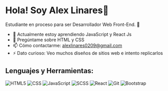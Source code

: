 # Hola! Soy Alex Linares👋

Estudiante en proceso para ser Desarrollador Web Front-End. 🔭

- 🌱 Actualmente estoy aprendiendo JavaScript y React Js
- 💬 Pregúntame sobre HTML y CSS
- 📫 Cómo contactarme: alexlinares0209@gmail.com
- ⚡ Dato curioso: Veo muchos diseños de sitios web e intento replicarlos

<h2 align="left">Lenguajes y Herramientas:</h2>

  ![HTML5](https://img.shields.io/badge/-HTML5-333333?style=flat&logo=HTML5)
  ![CSS](https://img.shields.io/badge/-CSS-333333?style=flat&logo=CSS3&logoColor=1572B6)
  ![JavaScript](https://img.shields.io/badge/-JavaScript-333333?style=flat&logo=javascript)
  ![SCSS](https://img.shields.io/badge/-SCSS-333333?style=flat&logo=SASS&logoColor=CE6B9E)
  ![React](https://img.shields.io/badge/-React-333333?style=flat&logo=react)
  ![Git](https://img.shields.io/badge/-Git-333333?style=flat&logo=git)
  ![Bootstrap](https://img.shields.io/badge/-Bootstrap-333333?style=flat&logo=bootstrap)
  
